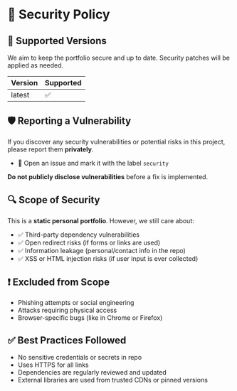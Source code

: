 # 🔐 Security Policy

## 📅 Supported Versions

We aim to keep the portfolio secure and up to date. Security patches will be applied as needed.

| Version | Supported |
|---------|-----------|
| latest  | ✅         |

## 🛡️ Reporting a Vulnerability

If you discover any security vulnerabilities or potential risks in this project, please report them **privately**.

- 🐛 Open an issue and mark it with the label `security`

**Do not publicly disclose vulnerabilities** before a fix is implemented.

## 🔍 Scope of Security

This is a **static personal portfolio**. However, we still care about:

- ✅ Third-party dependency vulnerabilities
- ✅ Open redirect risks (if forms or links are used)
- ✅ Information leakage (personal/contact info in the repo)
- ✅ XSS or HTML injection risks (if user input is ever collected)

## ❗ Excluded from Scope

- Phishing attempts or social engineering
- Attacks requiring physical access
- Browser-specific bugs (like in Chrome or Firefox)

## ✅ Best Practices Followed

- No sensitive credentials or secrets in repo
- Uses HTTPS for all links
- Dependencies are regularly reviewed and updated
- External libraries are used from trusted CDNs or pinned versions
